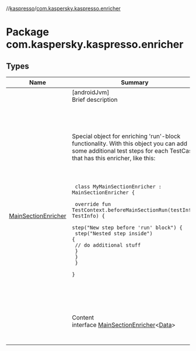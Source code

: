 //[kaspresso](../index.md)/[com.kaspersky.kaspresso.enricher](index.md)



# Package com.kaspersky.kaspresso.enricher  


## Types  
  
|  Name|  Summary| 
|---|---|
| [MainSectionEnricher](-main-section-enricher/index.md)| [androidJvm]  <br>Brief description  <br><br><br><br><br>Special object for enriching 'run'-block functionality. With this object you can add some additional test steps for each TestCase, that has this enricher, like this:<br><br><br><br><code> class MyMainSectionEnricher : MainSectionEnricher<TestCaseData> {<br><br>    override fun TestContext<TestCaseData>.beforeMainSectionRun(testInfo: TestInfo) {<br>        step("New step before 'run' block") {<br>            step("Nested step inside") {<br>                // do additional stuff<br>            }<br>        }<br>    }<br><br>} </code><br><br><br><br>  <br>Content  <br>interface [MainSectionEnricher](-main-section-enricher/index.md)<[Data](-main-section-enricher/index.md)>  <br><br><br>

